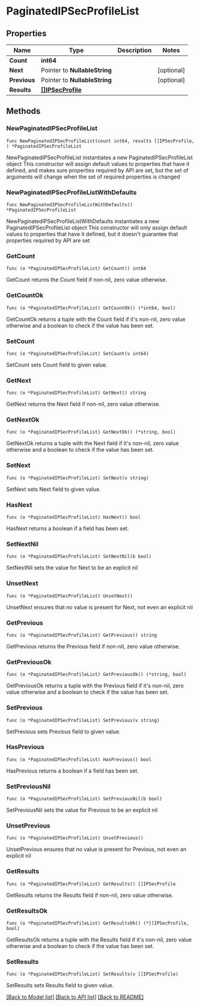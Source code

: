 # PaginatedIPSecProfileList

## Properties

Name | Type | Description | Notes
------------ | ------------- | ------------- | -------------
**Count** | **int64** |  | 
**Next** | Pointer to **NullableString** |  | [optional] 
**Previous** | Pointer to **NullableString** |  | [optional] 
**Results** | [**[]IPSecProfile**](IPSecProfile.md) |  | 

## Methods

### NewPaginatedIPSecProfileList

`func NewPaginatedIPSecProfileList(count int64, results []IPSecProfile, ) *PaginatedIPSecProfileList`

NewPaginatedIPSecProfileList instantiates a new PaginatedIPSecProfileList object
This constructor will assign default values to properties that have it defined,
and makes sure properties required by API are set, but the set of arguments
will change when the set of required properties is changed

### NewPaginatedIPSecProfileListWithDefaults

`func NewPaginatedIPSecProfileListWithDefaults() *PaginatedIPSecProfileList`

NewPaginatedIPSecProfileListWithDefaults instantiates a new PaginatedIPSecProfileList object
This constructor will only assign default values to properties that have it defined,
but it doesn't guarantee that properties required by API are set

### GetCount

`func (o *PaginatedIPSecProfileList) GetCount() int64`

GetCount returns the Count field if non-nil, zero value otherwise.

### GetCountOk

`func (o *PaginatedIPSecProfileList) GetCountOk() (*int64, bool)`

GetCountOk returns a tuple with the Count field if it's non-nil, zero value otherwise
and a boolean to check if the value has been set.

### SetCount

`func (o *PaginatedIPSecProfileList) SetCount(v int64)`

SetCount sets Count field to given value.


### GetNext

`func (o *PaginatedIPSecProfileList) GetNext() string`

GetNext returns the Next field if non-nil, zero value otherwise.

### GetNextOk

`func (o *PaginatedIPSecProfileList) GetNextOk() (*string, bool)`

GetNextOk returns a tuple with the Next field if it's non-nil, zero value otherwise
and a boolean to check if the value has been set.

### SetNext

`func (o *PaginatedIPSecProfileList) SetNext(v string)`

SetNext sets Next field to given value.

### HasNext

`func (o *PaginatedIPSecProfileList) HasNext() bool`

HasNext returns a boolean if a field has been set.

### SetNextNil

`func (o *PaginatedIPSecProfileList) SetNextNil(b bool)`

 SetNextNil sets the value for Next to be an explicit nil

### UnsetNext
`func (o *PaginatedIPSecProfileList) UnsetNext()`

UnsetNext ensures that no value is present for Next, not even an explicit nil
### GetPrevious

`func (o *PaginatedIPSecProfileList) GetPrevious() string`

GetPrevious returns the Previous field if non-nil, zero value otherwise.

### GetPreviousOk

`func (o *PaginatedIPSecProfileList) GetPreviousOk() (*string, bool)`

GetPreviousOk returns a tuple with the Previous field if it's non-nil, zero value otherwise
and a boolean to check if the value has been set.

### SetPrevious

`func (o *PaginatedIPSecProfileList) SetPrevious(v string)`

SetPrevious sets Previous field to given value.

### HasPrevious

`func (o *PaginatedIPSecProfileList) HasPrevious() bool`

HasPrevious returns a boolean if a field has been set.

### SetPreviousNil

`func (o *PaginatedIPSecProfileList) SetPreviousNil(b bool)`

 SetPreviousNil sets the value for Previous to be an explicit nil

### UnsetPrevious
`func (o *PaginatedIPSecProfileList) UnsetPrevious()`

UnsetPrevious ensures that no value is present for Previous, not even an explicit nil
### GetResults

`func (o *PaginatedIPSecProfileList) GetResults() []IPSecProfile`

GetResults returns the Results field if non-nil, zero value otherwise.

### GetResultsOk

`func (o *PaginatedIPSecProfileList) GetResultsOk() (*[]IPSecProfile, bool)`

GetResultsOk returns a tuple with the Results field if it's non-nil, zero value otherwise
and a boolean to check if the value has been set.

### SetResults

`func (o *PaginatedIPSecProfileList) SetResults(v []IPSecProfile)`

SetResults sets Results field to given value.



[[Back to Model list]](../README.md#documentation-for-models) [[Back to API list]](../README.md#documentation-for-api-endpoints) [[Back to README]](../README.md)



